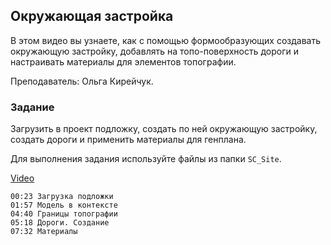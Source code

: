 ## Окружающая застройка

В этом видео вы узнаете, как с помощью формообразующих создавать окружающую застройку, добавлять на топо-поверхность дороги и настраивать материалы для элементов топографии.

Преподаватель: Ольга Кирейчук.

### Задание

Загрузить в проект подложку, создать по ней окружающую застройку, создать дороги и применить материалы для генплана.

Для выполнения задания используйте файлы из папки `SC_Site`.

[Video](https://player.softculture.cc/embed/RVP/RVP_11.26.02_L5-2_Surroundings)

``` chapters
00:23 Загрузка подложки
01:57 Модель в контексте
04:40 Границы топографии
05:18 Дороги. Создание
07:32 Материалы
```
